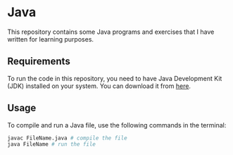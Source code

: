 # Java
This repository contains some Java programs and exercises that I have written for learning purposes.

## Requirements
To run the code in this repository, you need to have Java Development Kit (JDK) installed on your system. You can download it from [here](https://www.oracle.com/java/technologies/downloads/).

## Usage
To compile and run a Java file, use the following commands in the terminal:

```bash
javac FileName.java # compile the file
java FileName # run the file
